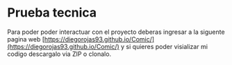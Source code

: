 # Prueba tecnica

Para poder poder interactuar con el proyecto deberas ingresar a la siguente pagina web [https://diegorojas93.github.io/Comic/](https://diegorojas93.github.io/Comic/) y si quieres poder visializar mi codigo descargalo via ZIP o clonalo.